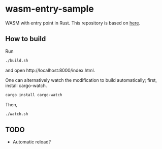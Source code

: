 # wasm-entry-sample

WASM with entry point in Rust.
This repository is based on [here](https://github.com/rustwasm/wasm-bindgen/tree/master/examples/without-a-bundler).

## How to build

Run
```sh
./build.sh
```
and open http://localhost:8000/index.html.

One can alternatively watch the modification to build automatically;
first, install cargo-watch.
```sh
cargo install cargo-watch
```

Then,
```sh
./watch.sh
```

## TODO

* Automatic reload?